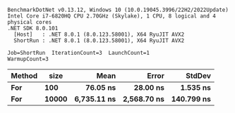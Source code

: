 ```

BenchmarkDotNet v0.13.12, Windows 10 (10.0.19045.3996/22H2/2022Update)
Intel Core i7-6820HQ CPU 2.70GHz (Skylake), 1 CPU, 8 logical and 4 physical cores
.NET SDK 8.0.101
  [Host]   : .NET 8.0.1 (8.0.123.58001), X64 RyuJIT AVX2
  ShortRun : .NET 8.0.1 (8.0.123.58001), X64 RyuJIT AVX2

Job=ShortRun  IterationCount=3  LaunchCount=1  
WarmupCount=3  

```
| Method | size  | Mean        | Error       | StdDev     |
|------- |------ |------------:|------------:|-----------:|
| **For**    | **100**   |    **76.05 ns** |    **28.00 ns** |   **1.535 ns** |
| **For**    | **10000** | **6,735.11 ns** | **2,568.70 ns** | **140.799 ns** |
